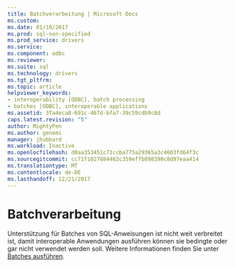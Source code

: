 ```yaml
---
title: Batchverarbeitung | Microsoft Docs
ms.custom: 
ms.date: 01/19/2017
ms.prod: sql-non-specified
ms.prod_service: drivers
ms.service: 
ms.component: odbc
ms.reviewer: 
ms.suite: sql
ms.technology: drivers
ms.tgt_pltfrm: 
ms.topic: article
helpviewer_keywords:
- interoperability [ODBC], batch processing
- batches [ODBC], interoperable applications
ms.assetid: 3fa4eca8-691c-467d-bfa7-39c59cdb9c8d
caps.latest.revision: "5"
author: MightyPen
ms.author: genemi
manager: jhubbard
ms.workload: Inactive
ms.openlocfilehash: d0aa353451c71ccba775a29365a3c4603fd64f3c
ms.sourcegitcommit: cc71f1027884462c359effb898390c8d97eaa414
ms.translationtype: MT
ms.contentlocale: de-DE
ms.lasthandoff: 12/21/2017
---
```

# <a name="batch-processing"></a>Batchverarbeitung
Unterstützung für Batches von SQL-Anweisungen ist nicht weit verbreitet ist, damit interoperable Anwendungen ausführen können sie bedingte oder gar nicht verwendet werden soll. Weitere Informationen finden Sie unter [Batches ausführen](../../../odbc/reference/develop-app/executing-batches.md).
